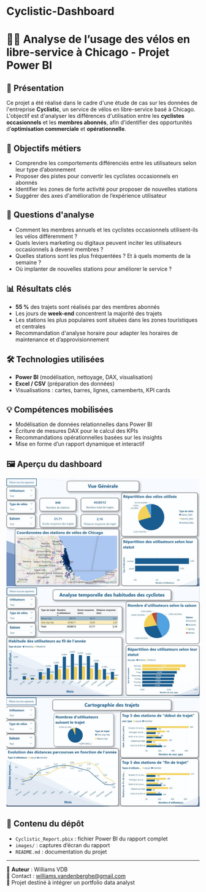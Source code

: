 # Cyclistic-Dashboard

# 🚴‍♂️ Analyse de l’usage des vélos en libre-service à Chicago - Projet Power BI

## 📌 Présentation
Ce projet a été réalisé dans le cadre d'une étude de cas sur les données de l'entreprise **Cyclistic**, un service de vélos en libre-service basé à Chicago. L'objectif est d'analyser les différences d'utilisation entre les **cyclistes occasionnels** et les **membres abonnés**, afin d’identifier des opportunités d’**optimisation commerciale** et **opérationnelle**.

## 🎯 Objectifs métiers
- Comprendre les comportements différenciés entre les utilisateurs selon leur type d’abonnement
- Proposer des pistes pour convertir les cyclistes occasionnels en abonnés
- Identifier les zones de forte activité pour proposer de nouvelles stations
- Suggérer des axes d'amélioration de l’expérience utilisateur

## 🧠 Questions d'analyse
- Comment les membres annuels et les cyclistes occasionnels utilisent-ils les vélos différemment ?
- Quels leviers marketing ou digitaux peuvent inciter les utilisateurs occasionnels à devenir membres ?
- Quelles stations sont les plus fréquentées ? Et à quels moments de la semaine ?
- Où implanter de nouvelles stations pour améliorer le service ?

## 📊 Résultats clés
- **55 %** des trajets sont réalisés par des membres abonnés
- Les jours de **week-end** concentrent la majorité des trajets
- Les stations les plus populaires sont situées dans les zones touristiques et centrales
- Recommandation d'analyse horaire pour adapter les horaires de maintenance et d’approvisionnement

## 🛠️ Technologies utilisées
- **Power BI** (modélisation, nettoyage, DAX, visualisation)
- **Excel / CSV** (préparation des données)
- Visualisations : cartes, barres, lignes, camemberts, KPI cards

## 💡 Compétences mobilisées
- Modélisation de données relationnelles dans Power BI
- Écriture de mesures DAX pour le calcul des KPIs
- Recommandations opérationnelles basées sur les insights
- Mise en forme d’un rapport dynamique et interactif

## 🖼️ Aperçu du dashboard

![Overview](images/dashboard_overview.png)
![Usage par jour](images/usage_jour_semaine.png)
![Carte des stations](images/carte_stations.png)

## 📁 Contenu du dépôt
- `Cyclistic_Report.pbix` : fichier Power BI du rapport complet
- `images/` : captures d’écran du rapport
- `README.md` : documentation du projet

---

👤 **Auteur** : Williams VDB  
📧 Contact : williams.vandenberghe@gmail.com  
🎯 Projet destiné à intégrer un portfolio data analyst

